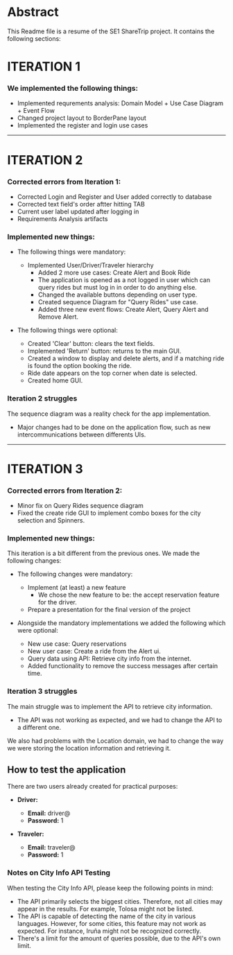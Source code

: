# Abstract 
This Readme file is a resume of the SE1 ShareTrip project. 
It contains the following sections:



# ITERATION 1
### We implemented the following things:
- Implemented requrements analysis: Domain Model + Use Case Diagram + Event Flow
- Changed project layout to BorderPane layout
- Implemented the register and login use cases

---
# ITERATION 2
### Corrected errors from Iteration 1:
- Corrected Login and Register and User added correctly to database
- Corrected text field's order aftter hitting TAB 
- Current user label updated after logging in
- Requirements Analysis artifacts
  
### Implemented new things:
* The following things were mandatory:
  * Implemented User/Driver/Traveler hierarchy
    * Added 2 more use cases: Create Alert and Book Ride 
    * The application is opened as a not logged in user which can query rides but must log in in order to do anything else. 
    * Changed the available buttons depending on user type. 
    * Created sequence Diagram for "Query Rides" use case.
    * Added three new event flows: Create Alert, Query Alert and Remove Alert.
    
* The following things were optional:
  * Created 'Clear' button: clears the text fields.
  * Implemented 'Return' button: returns to the main GUI. 
  * Created a window to display and delete alerts, and if a matching ride is found the option booking the ride.
  * Ride date appears on the top corner when date is selected.
  * Created home GUI.


### Iteration 2 struggles
The sequence diagram was a reality check for the app implementation. 
* Major changes had to be done on the application flow, such as new intercommunications between differents UIs.

 ---
 # ITERATION 3
 ### Corrected errors from Iteration 2:
 - Minor fix on Query Rides sequence diagram
 - Fixed the create ride GUI to implement combo boxes for the city selection and Spinners.

### Implemented new things:
This iteration is a bit different from the previous ones. We made the following changes:
* The following changes were mandatory:
  * Implement (at least) a new feature
    * We chose the new feature to be: the accept reservation feature for the driver.
  * Prepare a presentation for the final version of the project
 
* Alongside the mandatory implementations we added the following which were optional:
  * New use case: Query reservations
  * New user case: Create a ride from the Alert ui.
  * Query data using API: Retrieve city info from the internet.
  * Added functionality to remove the success messages after certain time.

### Iteration 3 struggles
The main struggle was to implement the API to retrieve city information.
* The API was not working as expected, and we had to change the API to a different one.

We also had problems with the Location domain, we had to change the way we were storing the location information and retrieving it.
## How to test the application

There are two users already created for practical purposes:

- **Driver:**
  - **Email:** driver@
  - **Password:** 1

- **Traveler:**
  - **Email:** traveler@
  - **Password:** 1

### Notes on City Info API Testing

When testing the City Info API, please keep the following points in mind:

- The API primarily selects the biggest cities. Therefore, not all cities may appear in the results. For example, Tolosa might not be listed.
- The API is capable of detecting the name of the city in various languages. However, for some cities, this feature may not work as expected. For instance, Iruña might not be recognized correctly.
- There's a limit for the amount of queries possible, due to the API's own limit.
